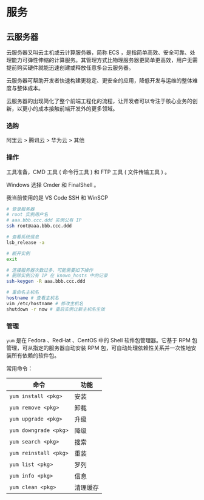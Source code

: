 # 服务

## 云服务器

云服务器又叫云主机或云计算服务器，简称 ECS ，是指简单高效、安全可靠、处理能力可弹性伸缩的计算服务。其管理方式比物理服务器更简单更高效，用户无需提前购买硬件就能迅速创建或释放任意多台云服务器。

云服务器可帮助开发者快速构建更稳定、更安全的应用，降低开发与运维的整体难度与整体成本。

云服务器的出现简化了整个前端工程化的流程，让开发者可以专注于核心业务的创新，以更小的成本接触前端开发外的更多领域。

### 选购

阿里云 > 腾讯云 > 华为云 > 其他

### 操作

工具准备，CMD 工具 ( 命令行工具 ) 和 FTP 工具 ( 文件传输工具 ) 。

Windows 选择 Cmder 和 FinalShell 。

我当前使用的是 VS Code SSH 和 WinSCP

```bash
# 登录服务器
# root 实例用户名
# aaa.bbb.ccc.ddd 实例公有 IP
ssh root@aaa.bbb.ccc.ddd

# 查看系统信息
lsb_release -a

# 断开实例
exit

# 连接服务器次数过多，可能需要如下操作
# 删除实例公有 IP 在 known_hosts 中的记录
ssh-keygen -R aaa.bbb.ccc.ddd

# 重命名主机名
hostname # 查看主机名
vim /etc/hostname # 修改主机名
shutdown -r now # 重启实例让新主机名生效
```

### 管理

`yum` 是在 Fedora 、RedHat 、CentOS 中的 Shell 软件包管理器。它基于 RPM 包管理，可从指定的服务器自动安装 RPM 包，可自动处理依赖性关系并一次性地安装所有依赖的软件包。

常用命令：

| 命令                  | 功能     |
| --------------------- | -------- |
| `yum install <pkg>`   | 安装     |
| `yum remove <pkg>`    | 卸载     |
| `yum upgrade <pkg>`   | 升级     |
| `yum downgrade <pkg>` | 降级     |
| `yum search <pkg>`    | 搜索     |
| `yum reinstall <pkg>` | 重装     |
| `yum list <pkg>`      | 罗列     |
| `yum info <pkg>`      | 信息     |
| `yum clean <pkg>`     | 清理缓存 |
